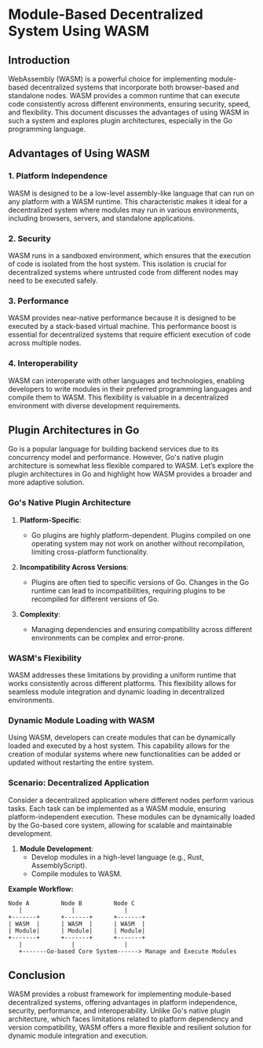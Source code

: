 # Module-Based Decentralized System Using WASM

## Introduction

WebAssembly (WASM) is a powerful choice for implementing module-based decentralized systems that incorporate both browser-based and standalone nodes. WASM provides a common runtime that can execute code consistently across different environments, ensuring security, speed, and flexibility. This document discusses the advantages of using WASM in such a system and explores plugin architectures, especially in the Go programming language.

## Advantages of Using WASM

### 1. Platform Independence

WASM is designed to be a low-level assembly-like language that can run on any platform with a WASM runtime. This characteristic makes it ideal for a decentralized system where modules may run in various environments, including browsers, servers, and standalone applications.

### 2. Security

WASM runs in a sandboxed environment, which ensures that the execution of code is isolated from the host system. This isolation is crucial for decentralized systems where untrusted code from different nodes may need to be executed safely.

### 3. Performance

WASM provides near-native performance because it is designed to be executed by a stack-based virtual machine. This performance boost is essential for decentralized systems that require efficient execution of code across multiple nodes.

### 4. Interoperability

WASM can interoperate with other languages and technologies, enabling developers to write modules in their preferred programming languages and compile them to WASM. This flexibility is valuable in a decentralized environment with diverse development requirements.

## Plugin Architectures in Go

Go is a popular language for building backend services due to its concurrency model and performance. However, Go's native plugin architecture is somewhat less flexible compared to WASM. Let’s explore the plugin architectures in Go and highlight how WASM provides a broader and more adaptive solution.

### Go's Native Plugin Architecture

1. **Platform-Specific**:
   - Go plugins are highly platform-dependent. Plugins compiled on one operating system may not work on another without recompilation, limiting cross-platform functionality.

2. **Incompatibility Across Versions**:
   - Plugins are often tied to specific versions of Go. Changes in the Go runtime can lead to incompatibilities, requiring plugins to be recompiled for different versions of Go.

3. **Complexity**:
   - Managing dependencies and ensuring compatibility across different environments can be complex and error-prone.

### WASM's Flexibility

WASM addresses these limitations by providing a uniform runtime that works consistently across different platforms. This flexibility allows for seamless module integration and dynamic loading in decentralized environments.

### Dynamic Module Loading with WASM

Using WASM, developers can create modules that can be dynamically loaded and executed by a host system. This capability allows for the creation of modular systems where new functionalities can be added or updated without restarting the entire system.

### Scenario: Decentralized Application

Consider a decentralized application where different nodes perform various tasks. Each task can be implemented as a WASM module, ensuring platform-independent execution. These modules can be dynamically loaded by the Go-based core system, allowing for scalable and maintainable development.

1. **Module Development**:
   - Develop modules in a high-level language (e.g., Rust, AssemblyScript).
   - Compile modules to WASM.

**Example Workflow:**

```plaintext
Node A         Node B         Node C
   |              |              |
+-------+      +-------+      +-------+
| WASM  |      | WASM  |      | WASM  |
| Module|      | Module|      | Module|
+-------+      +-------+      +-------+
   |              |              |
   +-------Go-based Core System------> Manage and Execute Modules
```

## Conclusion

WASM provides a robust framework for implementing module-based decentralized systems, offering advantages in platform independence, security, performance, and interoperability. Unlike Go's native plugin architecture, which faces limitations related to platform dependency and version compatibility, WASM offers a more flexible and resilient solution for dynamic module integration and execution.
